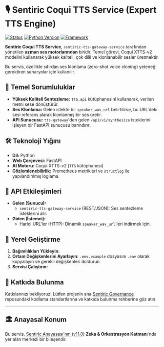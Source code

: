 # 🎙️ Sentiric Coqui TTS Service (Expert TTS Engine)

[![Status](https://img.shields.io/badge/status-active-success.svg)]()
[![Python Version](https://img.shields.io/badge/python-3.11+-blue.svg)](https://www.python.org/)
[![Framework](https://img.shields.io/badge/framework-FastAPI-green.svg)](https://fastapi.tiangolo.com/)

**Sentiric Coqui TTS Service**, `sentiric-tts-gateway-service` tarafından yönetilen **uzman ses motorlarından** biridir. Temel görevi, Coqui XTTS-v2 modelini kullanarak yüksek kaliteli, çok dilli ve klonlanabilir sesler üretmektir.

Bu servis, özellikle sıfırdan ses klonlama (zero-shot voice cloning) yeteneği gerektiren senaryolar için kullanılır.

## 🎯 Temel Sorumluluklar

*   **Yüksek Kaliteli Sentezleme:** `TTS.api` kütüphanesini kullanarak, verilen metni sese dönüştürür.
*   **Ses Klonlama:** Gelen istekte bir `speaker_wav_url` belirtilirse, bu URL'deki sesi referans alarak klonlanmış bir ses üretir.
*   **API Sunucusu:** `tts-gateway`'den gelen `/api/v1/synthesize` isteklerini işleyen bir FastAPI sunucusu barındırır.

## 🛠️ Teknoloji Yığını

*   **Dil:** Python
*   **Web Çerçevesi:** FastAPI
*   **AI Motoru:** Coqui XTTS-v2 (`TTS` kütüphanesi)
*   **Gözlemlenebilirlik:** Prometheus metrikleri ve `structlog` ile yapılandırılmış loglama.

## 🔌 API Etkileşimleri

*   **Gelen (Sunucu):**
    *   `sentiric-tts-gateway-service` (REST/JSON): Ses sentezleme isteklerini alır.
*   **Giden (İstemci):**
    *   Harici URL'ler (HTTP): Dinamik `speaker_wav_url`'leri indirmek için.

## 🚀 Yerel Geliştirme

1.  **Bağımlılıkları Yükleyin:**
2.  **Ortam Değişkenlerini Ayarlayın:** `.env.example` dosyasını `.env` olarak kopyalayın ve gerekli değişkenleri doldurun.
3.  **Servisi Çalıştırın:**

## 🤝 Katkıda Bulunma

Katkılarınızı bekliyoruz! Lütfen projenin ana [Sentiric Governance](https://github.com/sentiric/sentiric-governance) reposundaki kodlama standartlarına ve katkıda bulunma rehberine göz atın.

---
## 🏛️ Anayasal Konum

Bu servis, [Sentiric Anayasası'nın (v11.0)](https://github.com/sentiric/sentiric-governance/blob/main/docs/blueprint/Architecture-Overview.md) **Zeka & Orkestrasyon Katmanı**'nda yer alan merkezi bir bileşendir.